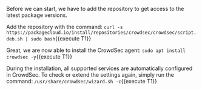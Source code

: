 Before we can start, we have to add the repository to get access to the latest package versions.

Add the repository with the command: 
`curl -s https://packagecloud.io/install/repositories/crowdsec/crowdsec/script.deb.sh | sudo bash`{{execute T1}}

Great, we are now able to install the CrowdSec agent:
`sudo apt install crowdsec -y`{{execute T1}}

During the installation, all supported services are automatically configured in CrowdSec.
To check or extend the settings again, simply run the command:
`/usr/share/crowdsec/wizard.sh -c`{{execute T1}}